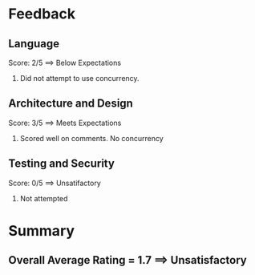 # Feedback

## Language
Score: 2/5 ==> Below Expectations

1. Did not attempt to use concurrency.

## Architecture and Design
Score: 3/5 ==> Meets Expectations

1. Scored well on comments. No concurrency

## Testing and Security
Score: 0/5 ==> Unsatifactory

1. Not attempted

# Summary
## Overall Average Rating = 1.7 ==> Unsatisfactory

